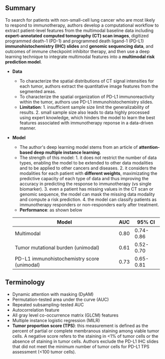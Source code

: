 ## Summary
To search for patients with non-small-cell lung cancer who are most likely to respond to immunotherapy, authors develop a computational workflow to extract patient-level features from the multimodal baseline data including **expert-annotated** **computed tomography (CT) scan images**, digitized programmed death-1 (PD-1) and programmed death ligand-1 (PD-L1) **immunohistochemistry (IHC) slides** and **genomic sequencing data**, and outcomes of immune checkpoint inhibitor therapy, and then use a deep learning technique to integrate multimodal features into a **multimodal risk prediction model**.
  - **Data**  
    - To characterize the spatial distributions of CT signal intensities for each tumor, authors extract the quantitative image features from the segmented areas.
    - To characterize the spatial organization of PD-L1 immunoreactivity within the tumor, authors use PD-L1 immunohistochemistry slides.
    - **Limitation**: 1. insufficient sample size limit the generalizability of results. 2. small sample size also leads to data highly processed using expert knowledge, which hinders the model to learn the best features associated with immunotherapy reponse in a data-driven manner.
  - **Model**
    - The author's deep learning model stems from an article of **attention-based deep multiple instance learning**. 
    - The strength of this model: 1. it does not restrict the number of data types, enabling the model to be extended to other data modalities and to be applied to other cancers and diseases. 2. it considers the modalities for each patient with **different weights**, maximizating the predictive capacity of each type of data and thus improving the accuracy in predicting the response to immunotherapy (vs single biomarker). 3. even a patient has missing values in the CT scan or genomic sequence, the model can mask the missing data modality and compute a risk prediction. 4. the model can classify patients as immunotherapy responders or non-responders early after treatment.
    - **Performance**: as shown below 
    
    
    | Model                                       | AUC           | 95% CI        |
    | -------------                               | ------------- | ------------- |
    | Multimodal                                  | 0.80          | 0.74-0.86     |
    | Tumor mutational burden (unimodal)          | 0.61          | 0.52-0.70     |
    | PD-L1 immunohistochemistry score (unimodal) | 0.73          | 0.65-0.81     |


## Terminology
- Dynamic attention with masking (DyAM)
- Permutation-tested area under the curve (AUC)
- Repeated subsampling-tested AUC
- Autocorrelation feature
- All gray level co-occurrence matrix (GLCM) features
- Multiple instance logistic regression (MILR)
- **Tumor proportion score (TPS)**: this measurement is defined as the percent of partial or complete membranous staining among viable tumor cells. A negative score refers to the staining in <1% of tumor cells or the absence of staining in tumor cells. Authors exclude the PD-L1 IHC slides that did not meet the minimum number of tumor cells for PD-L1 TPS assessment (<100 tumor cells).
